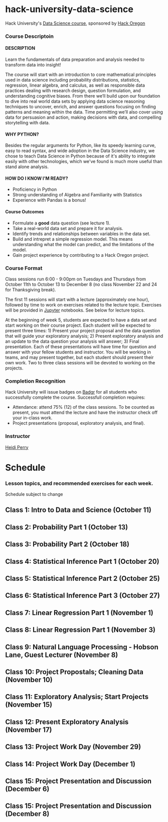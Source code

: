# hack-university-data-science
Hack University's [Data Science course](http://www.hackoregon.org/database-cohort), sponsored by [Hack Oregon](http://hackoregon.org)


### Course Descriptoin

#### DESCRIPTION

Learn the fundamentals of data preparation and analysis needed to transform data into insight!

The course will start with an introduction to core mathematical principles used in data science including probability distributions, statistics, regression, linear algebra, and calculus, as well as responsible data practices dealing with research design, question formulation, and understanding cognitive biases. From there we’ll build upon our foundation to dive into real world data sets by applying data science reasoning techniques to uncover, enrich, and answer questions focusing on finding patterns and meaning within the data. Time permitting we’ll also cover using data for persuasion and action, making decisions with data, and compelling storytelling with data.

#### WHY PYTHON?

Besides the regular arguments for Python, like its speedy learning curve, easy to read syntax, and wide adoption in the Data Science industry, we chose to teach Data Science in Python because of it's ability to integrate easily with other technologies, which we've found is much more useful than stand alone analysis.

#### HOW DO I KNOW I'M READY?

* Proficiency in Python
* Strong understanding of Algebra and Familiarity with Statistics
* Experience with Pandas is a bonus!

#### Course Outcomes

* Formulate a **good** data question (see lecture 1).
* Take a real-world data set and prepare it for analysis.
* Identify trends and relationships between variables in the data set.
* Build and intrepret a simple regression model. This means understanding what the model can predict, and the limitations of the model.
* Gain project experience by contributing to a Hack Oregon project.


### Course Format

Class sessions run 6:00 - 9:00pm on Tuesdays and Thursdays from October 11th to October 13 to December 8 (no class November 22 and 24 for Thanksgiving break). 

The first 11 sessions will start with a lecture (approximately one hour), followed by time to work on exercises related to the lecture topic. Exercises will be provided in [Jupyter](http://jupyter.org/) notebooks. See below for lecture topics.

At the beginning of week 5, students are expected to have a data set and start working on their course project. Each student will be expected to present three times: 1) Present your project proposal and the data question that will guide your exploratory analysis; 2) Present exploratory analysis and an update to the data question your analysis will answer; 3) Final presentation. Each of these presentations will have time for question and answer with your fellow students and instructor. You will be working in teams, and may present together, but each student should present their own work. Two to three class sessions will be devoted to working on the projects. 


### Completion Recognition

Hack University will issue badges on [Badgr](http://info.badgr.io/) for all students who successfully complete the course. Successfull completion requires:
* Attendance: attend 75% (12) of the class sessions. To be counted as present, you must attend the lecture and have the instructor check off your in-class work.
* Project presentations (proposal, exploratory analysis, and final).

### Instructor
[Heidi Perry](www.linkedin.com/in/heidiperryphd)


# Schedule
### Lesson topics, and recommended exercises for each week.
Schedule subject to change


## Class 1: Intro to Data and Science (October 11)
## Class 2: Probability Part 1 (October 13)
## Class 3: Probability Part 2 (October 18)
## Class 4: Statistical Inference Part 1 (October 20)
## Class 5: Statistical Inference Part 2 (October 25)
## Class 6: Statistical Inference Part 3 (October 27)
## Class 7: Linear Regression Part 1 (November 1)
## Class 8: Linear Regression Part 1 (November 3)
## Class 9: Natural Language Processing - Hobson Lane, Guest Lecturer (November 8)
## Class 10: Project Propostals; Cleaning Data (November 10)
## Class 11: Exploratory Analysis; Start Projects (November 15)
## Class 12: Present Exploratory Analysis (November 17)
## Class 13: Project Work Day (November 29)
## Class 14: Project Work Day (December 1)
## Class 15: Project Presentation and Discussion (December 6)
## Class 15: Project Presentation and Discussion (December 8)
